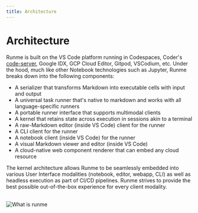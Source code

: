 ```yaml
---
title: Architecture
---
```


# Architecture

Runme is built on the VS Code platform running in Codespaces, Coder's [code-server](https://github.com/coder/code-server), Google IDX, GCP Cloud Editor, Gitpod, VSCodium, etc. Under the hood, much like other Notebook technologies such as Jupyter, Runme breaks down into the following components:

- A serializer that transforms Markdown into executable cells with input and output
- A universal task runner that's native to markdown and works with all language-specific runners
- A portable runner interface that supports multimodal clients
- A kernel that retains state across execution in sessions akin to a terminal
- A raw-Markdown editor (inside VS Code) client for the runner
- A CLI client for the runner
- A notebook client (inside VS Code) for the runner
- A visual Markdown viewer and editor (inside VS Code)
- A cloud-native web component renderer that can embed any cloud resource

The kernel architecture allows Runme to be seamlessly embedded into various User Interface modalities (notebook, editor, webapp, CLI) as well as headless execution as part of CI/CD pipelines. Runme strives to provide the best possible out-of-the-box experience for every client modality.

<br />
<img src="/img/venn.png" style={{width: "60%", display: "inline"}} alt="What is runme"/>
